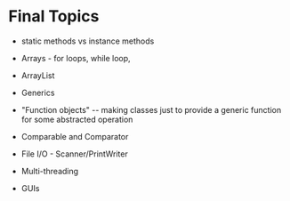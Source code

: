 # Final Topics

- static methods vs instance methods

- Arrays - for loops, while loop, 
- ArrayList<T>
- Generics
- "Function objects"  -- making classes just to provide a generic function for some abstracted operation

- Comparable and Comparator
- File I/O - Scanner/PrintWriter

- Multi-threading
- GUIs
